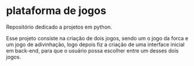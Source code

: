 # plataforma de jogos

Repositório dedicado a projetos em python. 

Esse projeto consiste na criação de dois jogos, sendo um o jogo da forca e um jogo de adivinhação, logo depois fiz a criação de uma interface inicial em back-end, para que o usuário possa escolher entre um desses dois jogos.
